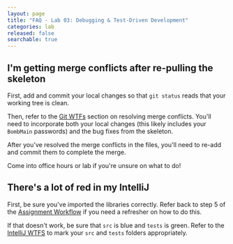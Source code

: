 ```yaml
---
layout: page
title: "FAQ - Lab 03: Debugging & Test-Driven Development"
categories: lab
released: false
searchable: true
---
```


## I'm getting merge conflicts after re-pulling the skeleton

First, add and commit your local changes so that `git status` reads that your working
tree is clean.

Then, refer to the [Git WTFs](../../guides/git/wtfs) section on resolving merge
conflicts. You'll need to incorporate both your local changes (this likely
includes your `BombMain` passwords) and the bug fixes
from the skeleton.

After you've resolved the merge conflicts in the files, you'll need to re-add and commit them
to complete the merge.

Come into office hours or lab if you're unsure on what to do!


## There's a lot of red in my IntelliJ

First, be sure you've imported the libraries correctly. Refer back to step 5 of the
[Assignment Workflow](../../../materials/guides/assignment-workflow/#opening-in-intellij)
if you need a refresher on how to do this.

If that doesn't work, be sure that `src` is blue and `tests` is green. Refer to
the [IntelliJ WTFS](../../../materials/guides/intellij/wtfs/#i-cant-run-my-java-filefiles-dont-show-up-as-java-files)
to mark your `src` and `tests` folders appropriately.


